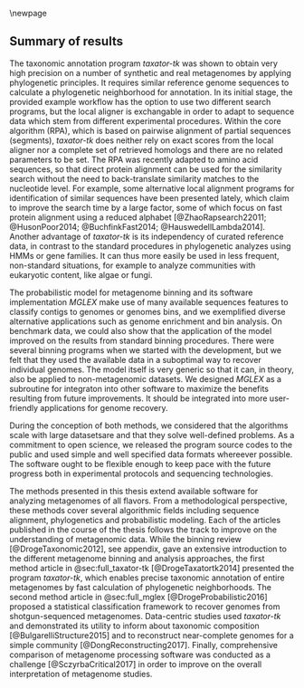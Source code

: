 \newpage

## Summary of results

The taxonomic annotation program *taxator-tk* was shown to obtain very high precision on a number of synthetic and real metagenomes by applying phylogenetic principles. It requires similar reference genome sequences to calculate a phylogenetic neighborhood for annotation. In its initial stage, the provided example workflow has the option to use two different search programs, but the local aligner is exchangable in order to adapt to sequence data which stem from different experimental procedures. Within the core algorithm (RPA), which is based on pairwise alignment of partial sequences (segments), *taxator-tk* does neither rely on exact scores from the local aligner nor a complete set of retrieved homologs and there are no related parameters to be set. The RPA was recently adapted to amino acid sequences, so that direct protein alignment can be used for the similarity search without the need to back-translate similarity matches to the nucleotide level. For example, some alternative local alignment programs for identification of similar sequences have been presented lately, which claim to improve the search time by a large factor, some of which focus on fast protein alignment using a reduced alphabet [@ZhaoRapsearch22011; @HusonPoor2014; @BuchfinkFast2014; @HauswedellLambda2014]. Another advantage of *taxator-tk* is its independency of curated reference data, in contrast to the standard procedures in phylogenetic analyzes using HMMs or gene families. It can thus more easily be used in less frequent, non-standard situations, for example to analyze communities with eukaryotic content, like algae or fungi.

The probabilistic model for metagenome binning and its software implementation *MGLEX* make use of many available sequences features to classify contigs to genomes or genomes bins, and we exemplified diverse alternative applications such as genome enrichment and bin analysis. On benchmark data, we could also show that the application of the model improved on the results from standard binning procedures. There were several binning programs when we started with the development, but we felt that they used the available data in a suboptimal way to recover individual genomes. The model itself is very generic so that it can, in theory, also be applied to non-metagenomic datasets. We designed *MGLEX* as a subroutine for integraton into other software to maximize the benefits resulting from future improvements. It should be integrated into more user-friendly applications for genome recovery.

During the conception of both methods, we considered that the algorithms scale with large datasetsare and that they solve well-defined problems. As a commitment to open science, we released the program source codes to the public and used simple and well specified data formats whereever possible. The software ought to be flexible enough to keep pace with the future progress both in experimental protocols and sequencing technologies.

The methods presented in this thesis extend available software for analyzing metagenomes of all flavors. From a methodological perspective, these methods cover several algorithmic fields including sequence alignment, phylogenetics and probabilistic modeling. Each of the articles published in the course of the thesis follows the track to improve on the understanding of metagenomic data. While the binning review [@DrogeTaxonomic2012], see appendix, gave an extensive introduction to the different metagenome binning and analysis approaches, the first method article in @sec:full_taxator-tk [@DrogeTaxatortk2014] presented the program *taxator-tk*, which enables precise taxonomic annotation of entire metagenomes by fast calculation of phylogenetic neighborhoods. The second method article in @sec:full_mglex [@DrogeProbabilistic2016] proposed a statistical classification framework to recover genomes from shotgun-sequenced metagenomes. Data-centric studies used *taxator-tk* and demonstrated its utility to inform about taxonomic composition [@BulgarelliStructure2015] and to reconstruct near-complete genomes for a simple community [@DongReconstructing2017]. Finally, comprehensive comparison of metagenome processing software was conducted as a challenge [@SczyrbaCritical2017] in order to improve on the overall interpretation of metagenome studies.

